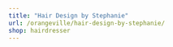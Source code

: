 ```yaml
---
title: "Hair Design by Stephanie"
url: /orangeville/hair-design-by-stephanie/
shop: hairdresser
---
```


